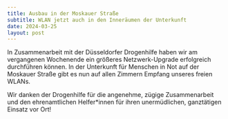 ```yaml
---
title: Ausbau in der Moskauer Straße
subtitle: WLAN jetzt auch in den Inneräumen der Unterkunft
date: 2024-03-25
layout: post
---
```


In Zusammenarbeit mit der Düsseldorfer Drogenhilfe haben wir am vergangenen Wochenende ein größeres Netzwerk-Upgrade erfolgreich durchführen können. In der Unterkunft für Menschen in Not auf der Moskauer Straße gibt es nun auf allen Zimmern Empfang unseres freien WLANs.

Wir danken der Drogenhilfe für die angenehme, zügige Zusammenarbeit und den ehrenamtlichen Helfer\*innen für ihren unermüdlichen, ganztätigen Einsatz vor Ort!
